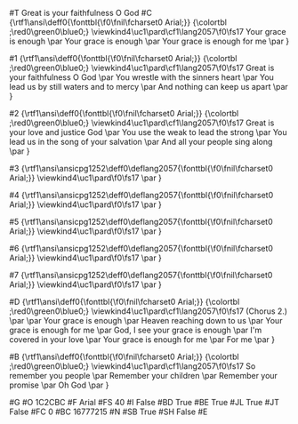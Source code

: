 #T
Great is your faithfulness O God
#C
{\rtf1\ansi\deff0{\fonttbl{\f0\fnil\fcharset0 Arial;}}
{\colortbl ;\red0\green0\blue0;}
\viewkind4\uc1\pard\cf1\lang2057\f0\fs17 Your grace is enough
\par Your grace is enough
\par Your grace is enough for me
\par }

#1
{\rtf1\ansi\deff0{\fonttbl{\f0\fnil\fcharset0 Arial;}}
{\colortbl ;\red0\green0\blue0;}
\viewkind4\uc1\pard\cf1\lang2057\f0\fs17 Great is your faithfulness O God
\par You wrestle with the sinners heart
\par You lead us by still waters and to mercy
\par And nothing can keep us apart
\par }

#2
{\rtf1\ansi\deff0{\fonttbl{\f0\fnil\fcharset0 Arial;}}
{\colortbl ;\red0\green0\blue0;}
\viewkind4\uc1\pard\cf1\lang2057\f0\fs17 Great is your love and justice God
\par You use the weak to lead the strong
\par You lead us in the song of your salvation
\par And all your people sing along
\par }

#3
{\rtf1\ansi\ansicpg1252\deff0\deflang2057{\fonttbl{\f0\fnil\fcharset0 Arial;}}
\viewkind4\uc1\pard\f0\fs17 
\par }

#4
{\rtf1\ansi\ansicpg1252\deff0\deflang2057{\fonttbl{\f0\fnil\fcharset0 Arial;}}
\viewkind4\uc1\pard\f0\fs17 
\par }

#5
{\rtf1\ansi\ansicpg1252\deff0\deflang2057{\fonttbl{\f0\fnil\fcharset0 Arial;}}
\viewkind4\uc1\pard\f0\fs17 
\par }

#6
{\rtf1\ansi\ansicpg1252\deff0\deflang2057{\fonttbl{\f0\fnil\fcharset0 Arial;}}
\viewkind4\uc1\pard\f0\fs17 
\par }

#7
{\rtf1\ansi\ansicpg1252\deff0\deflang2057{\fonttbl{\f0\fnil\fcharset0 Arial;}}
\viewkind4\uc1\pard\f0\fs17 
\par }

#D
{\rtf1\ansi\deff0{\fonttbl{\f0\fnil\fcharset0 Arial;}}
{\colortbl ;\red0\green0\blue0;}
\viewkind4\uc1\pard\cf1\lang2057\f0\fs17 (Chorus 2.)
\par 
\par Your grace is enough
\par Heaven reaching down to us
\par Your grace is enough for me
\par God, I see your grace is enough
\par I'm covered in your love
\par Your grace is enough for me
\par For me
\par }

#B
{\rtf1\ansi\deff0{\fonttbl{\f0\fnil\fcharset0 Arial;}}
{\colortbl ;\red0\green0\blue0;}
\viewkind4\uc1\pard\cf1\lang2057\f0\fs17 So remember you people
\par Remember your children
\par Remember your promise
\par Oh God
\par }

#G
#O
1C2CBC
#F
Arial
#FS
40
#I
False
#BD
True
#BE
True
#JL
True
#JT
False
#FC
0
#BC
16777215
#N
#SB
True
#SH
False
#E

